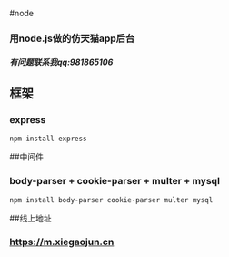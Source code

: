 #node

### 用node.js做的仿天猫app后台
##### 有问题联系我qq:981865106

## 框架

### express
```
npm install express
```

##中间件

### body-parser + cookie-parser + multer + mysql
```
npm install body-parser cookie-parser multer mysql
```

##线上地址

### https://m.xiegaojun.cn